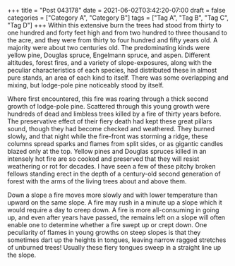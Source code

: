 +++
title = "Post 043178"
date = 2021-06-02T03:42:20-07:00
draft = false
categories = ["Category A", "Category B"]
tags = ["Tag A", "Tag B", "Tag C", "Tag D"]
+++
Within this extensive burn the trees had stood from thirty to one hundred and forty feet high and from two hundred to three thousand to the acre, and they were from thirty to four hundred and fifty years old. A majority were about two centuries old. The predominating kinds were yellow pine, Douglas spruce, Engelmann spruce, and aspen. Different altitudes, forest fires, and a variety of slope-exposures, along with the peculiar characteristics of each species, had distributed these in almost pure stands, an area of each kind to itself. There was some overlapping and mixing, but lodge-pole pine noticeably stood by itself.

Where first encountered, this fire was roaring through a thick second growth of lodge-pole pine. Scattered through this young growth were hundreds of dead and limbless trees killed by a fire of thirty years before. The preservative effect of their fiery death had kept these great pillars sound, though they had become checked and weathered. They burned slowly, and that night while the fire-front was storming a ridge, these columns spread sparks and flames from split sides, or as gigantic candles blazed only at the top. Yellow pines and Douglas spruces killed in an intensely hot fire are so cooked and preserved that they will resist weathering or rot for decades. I have seen a few of these pitchy broken fellows standing erect in the depth of a century-old second generation of forest with the arms of the living trees about and above them.

Down a slope a fire moves more slowly and with lower temperature than upward on the same slope. A fire may rush in a minute up a slope which it would require a day to creep down. A fire is more all-consuming in going up, and even after years have passed, the remains left on a slope will often enable one to determine whether a fire swept up or crept down. One peculiarity of flames in young growths on steep slopes is that they sometimes dart up the heights in tongues, leaving narrow ragged stretches of unburned trees! Usually these fiery tongues sweep in a straight line up the slope.

